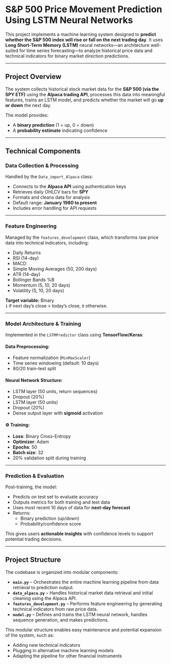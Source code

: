 #  S&P 500 Price Movement Prediction Using LSTM Neural Networks

This project implements a machine learning system designed to **predict whether the S&P 500 index will rise or fall on the next trading day**. It uses **Long Short-Term Memory (LSTM)** neural networks—an architecture well-suited for time series forecasting—to analyze historical price data and technical indicators for binary market direction predictions.

---

##  Project Overview

The system collects historical stock market data for the **S&P 500 (via the SPY ETF)** using the **Alpaca trading API**, processes this data into meaningful features, trains an LSTM model, and predicts whether the market will go **up or down** the next day. 

The model provides:
- A **binary prediction** (1 = up, 0 = down)
- A **probability estimate** indicating confidence

---

##  Technical Components

###  Data Collection & Processing

Handled by the `Data_import_Alpaca` class:
- Connects to the **Alpaca API** using authentication keys
- Retrieves daily OHLCV bars for **SPY**
- Formats and cleans data for analysis
- Default range: **January 1980 to present**
- Includes error handling for API requests

---

###  Feature Engineering

Managed by the `features_development` class, which transforms raw price data into technical indicators, including:

- Daily Returns
- RSI (14-day)
- MACD
- Simple Moving Averages (50, 200 days)
- ATR (14-day)
- Bollinger Bands %B
- Momentum (5, 10, 20 days)
- Volatility (5, 10, 20 days)

**Target variable:** Binary  
`1` if next day’s close > today’s close, `0` otherwise.

---

###  Model Architecture & Training

Implemented in the `LSTMPredictor` class using **TensorFlow/Keras**:

####  Data Preprocessing:
- Feature normalization (`MinMaxScaler`)
- Time series windowing (default: 10 days)
- 80/20 train-test split

####  Neural Network Structure:
- LSTM layer (50 units, return sequences)
- Dropout (20%)
- LSTM layer (50 units)
- Dropout (20%)
- Dense output layer with **sigmoid** activation

#### ⚙ Training:
- **Loss**: Binary Cross-Entropy
- **Optimizer**: Adam
- **Epochs**: 50
- **Batch size**: 32
- 20% validation split during training

---

### Prediction & Evaluation

Post-training, the model:
- Predicts on test set to evaluate accuracy
- Outputs metrics for both training and test data
- Uses most recent 10 days of data for **next-day forecast**
- Returns:
  - Binary prediction (up/down)
  - Probability/confidence score

This gives users **actionable insights** with confidence levels to support potential trading decisions.

---

##  Project Structure

The codebase is organized into modular components:

- **`main.py`** – Orchestrates the entire machine learning pipeline from data retrieval to prediction output.
- **`data_alpaca.py`** – Handles historical market data retrieval and initial cleaning using the Alpaca API.
- **`features_development.py`** – Performs feature engineering by generating technical indicators from raw price data.
- **`model.py`** – Defines and trains the LSTM neural network, handles sequence generation, and makes predictions.

This modular structure enables easy maintenance and potential expansion of the system, such as:
- Adding new technical indicators
- Plugging in alternative machine learning models
- Adapting the pipeline for other financial instruments
